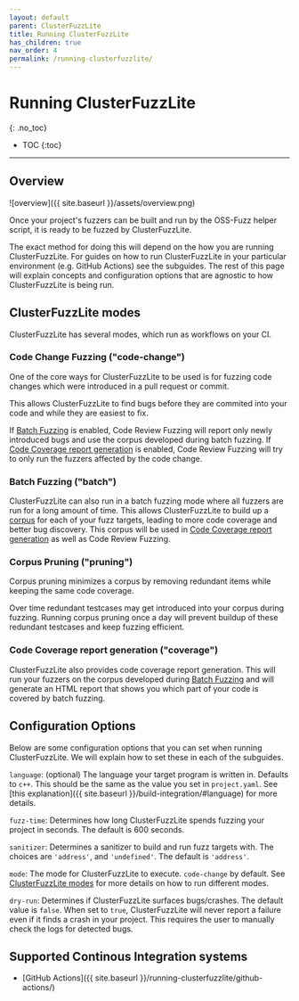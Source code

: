 ```yaml
---
layout: default
parent: ClusterFuzzLite
title: Running ClusterFuzzLite
has_children: true
nav_order: 4
permalink: /running-clusterfuzzlite/
---
```

# Running ClusterFuzzLite
{: .no_toc}

- TOC
{:toc}
---

## Overview
![overview]({{ site.baseurl }}/assets/overview.png)

Once your project's fuzzers can be built and run by the OSS-Fuzz helper script,
it is ready to be fuzzed by ClusterFuzzLite.

The exact method for doing this will depend on the how you are running
ClusterFuzzLite. For guides on how to run ClusterFuzzLite in your particular
environment (e.g. GitHub Actions) see the subguides.
The rest of this page will explain concepts and configuration options that are
agnostic to how ClusterFuzzLite is being run.

## ClusterFuzzLite modes

ClusterFuzzLite has several modes, which run as workflows on your CI.

### Code Change Fuzzing ("code-change")

One of the core ways for ClusterFuzzLite to be used is for fuzzing code changes
which were introduced in a pull request or commit.

This allows ClusterFuzzLite to find bugs before they are commited into your
code and while they are easiest to fix.

If [Batch Fuzzing] is enabled, Code Review Fuzzing will report only
newly introduced bugs and use the corpus developed during batch fuzzing.
If [Code Coverage report generation] is enabled, Code Review Fuzzing will try
to only run the fuzzers affected by the code change.

### Batch Fuzzing ("batch")

ClusterFuzzLite can also run in a batch fuzzing mode where all fuzzers are run
for a long amount of time. This allows ClusterFuzzLite to build up a [corpus]
for each of your fuzz targets, leading to more code coverage and better bug
discovery. This corpus will be used in [Code Coverage report generation]
as well as Code Review Fuzzing.

[corpus]: https://github.com/google/fuzzing/blob/master/docs/glossary.md#corpus

### Corpus Pruning ("pruning")

Corpus pruning minimizes a corpus by removing redundant items while keeping the
same code coverage. 

Over time redundant testcases may get introduced into your corpus during
fuzzing. Running corpus pruning once a day will prevent buildup of these
redundant testcases and keep fuzzing efficient.

### Code Coverage report generation ("coverage")

ClusterFuzzLite also provides code coverage report generation. This will run
your fuzzers on the corpus developed during [Batch Fuzzing] and will
generate an HTML report that shows you which part of your code is covered by
batch fuzzing.

## Configuration Options

Below are some configuration options that you can set when running
ClusterFuzzLite.
We will explain how to set these in each of the subguides.

`language`: (optional) The language your target program is written in. Defaults
to `c++`. This should be the same as the value you set in `project.yaml`. See
[this explanation]({{ site.baseurl }}/build-integration/#language)
for more details.

`fuzz-time`: Determines how long ClusterFuzzLite spends fuzzing your project in
seconds. The default is 600 seconds.

`sanitizer`: Determines a sanitizer to build and run fuzz targets with. The
choices are `'address'`, and `'undefined'`. The default is `'address'`.

`mode`: The mode for ClusterFuzzLite to execute. `code-change`
by default. See [ClusterFuzzLite modes](#clusterfuzzlite-modes) for more details on
how to run different modes.

`dry-run`: Determines if ClusterFuzzLite surfaces bugs/crashes. The default
value is `false`. When set to `true`, ClusterFuzzLite will never report a
failure even if it finds a crash in your project. This requires the user to
manually check the logs for detected bugs.

## Supported Continous Integration systems

- [GitHub Actions]({{ site.baseurl }}/running-clusterfuzzlite/github-actions/)

[Batch Fuzzing]: #batch-fuzzing-batch
[Code Coverage report generation]: #code-coverage-report-generation-coverage
